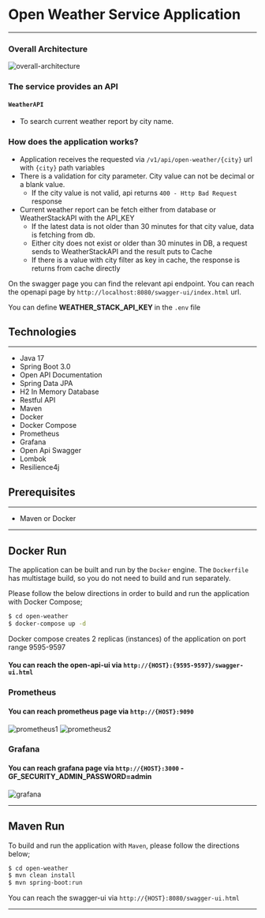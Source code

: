 # Open Weather Service Application

---
### Overall Architecture
![overall-architecture](https://github.com/user-attachments/assets/1a816dd9-a19a-40ec-ada9-3051dd20f89d)


### The service provides an API
#### `WeatherAPI`
* To search current weather report by city name.


### How does the application works?
* Application receives the requested via `/v1/api/open-weather/{city}` url with `{city}` path variables
* There is a validation for city parameter. City value can not be decimal or a blank value. 
  * If the city value is not valid, api returns `400 - Http Bad Request` response
* Current weather report can be fetch either from database or WeatherStackAPI with the API_KEY
  * If the latest data is not older than 30 minutes for that city value, data is fetching from db.
  * Either city does not exist or older than 30 minutes in DB, a request sends to WeatherStackAPI and the result puts to Cache
  * If there is a value with city filter as key in cache, the response is returns from cache directly

On the swagger page you can find the relevant api endpoint. 
You can reach the openapi page by `http://localhost:8080/swagger-ui/index.html` url.

You can define <b>WEATHER_STACK_API_KEY </b> in the `.env` file

## Technologies

---
- Java 17
- Spring Boot 3.0
- Open API Documentation
- Spring Data JPA
- H2 In Memory Database
- Restful API
- Maven  
- Docker
- Docker Compose
- Prometheus
- Grafana
- Open Api Swagger
- Lombok
- Resilience4j


## Prerequisites

---
- Maven or Docker
---

## Docker Run
The application can be built and run by the `Docker` engine. The `Dockerfile` has multistage build, so you do not need to build and run separately.

Please follow the below directions in order to build and run the application with Docker Compose;

```sh
$ cd open-weather
$ docker-compose up -d
```

Docker compose creates 2 replicas (instances) of the application on port range 9595-9597

#### You can reach the open-api-ui via  `http://{HOST}:{9595-9597}/swagger-ui.html`
### Prometheus
#### You can reach prometheus page via `http://{HOST}:9090`
![prometheus1](https://github.com/user-attachments/assets/a339b322-095f-45c2-9d5a-70559e90e6c4) ![prometheus2](https://github.com/user-attachments/assets/ce62258f-e169-46ec-a49f-8f5cba3824ae)
### Grafana
#### You can reach grafana page via `http://{HOST}:3000` - GF_SECURITY_ADMIN_PASSWORD=admin
![grafana](https://github.com/user-attachments/assets/d4706855-29d5-494c-ab8b-04d229716cb3)


---
## Maven Run
To build and run the application with `Maven`, please follow the directions below;

```sh
$ cd open-weather
$ mvn clean install
$ mvn spring-boot:run
```
You can reach the swagger-ui via  `http://{HOST}:8080/swagger-ui.html`

---
